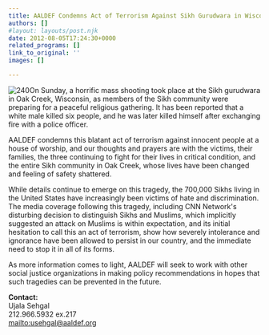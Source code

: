 ```yaml
---
title: AALDEF Condemns Act of Terrorism Against Sikh Gurudwara in Wisconsin
authors: []
#layout: layouts/post.njk
date: 2012-08-05T17:24:30+0000
related_programs: []
link_to_original: ''
images: []

---
```

![240](/uploads/240_Sikh%20Temple%20Massacre.jpg)On Sunday, a horrific mass shooting took place at the Sikh gurudwara in Oak Creek, Wisconsin, as members of the Sikh community were preparing for a peaceful religious gathering. It has been reported that a white male killed six people, and he was later killed himself after exchanging fire with a police officer.  
  
AALDEF condemns this blatant act of terrorism against innocent people at a house of worship, and our thoughts and prayers are with the victims, their families, the three continuing to fight for their lives in critical condition, and the entire Sikh community in Oak Creek, whose lives have been changed and feeling of safety shattered.  
  
While details continue to emerge on this tragedy, the 700,000 Sikhs living in the United States have increasingly been victims of hate and discrimination. The media coverage following this tragedy, including CNN Network's disturbing decision to distinguish Sikhs and Muslims, which implicitly suggested an attack on Muslims is within expectation, and its initial hesitation to call this an act of terrorism, show how severely intolerance and ignorance have been allowed to persist in our country, and the immediate need to stop it in all of its forms.  
  
As more information comes to light, AALDEF will seek to work with other social justice organizations in making policy recommendations in hopes that such tragedies can be prevented in the future.

**Contact:**  
Ujala Sehgal  
212\.966.5932 ex.217  
[mailto:usehgal@aaldef.org](mailto:usehgal@aaldef.org)